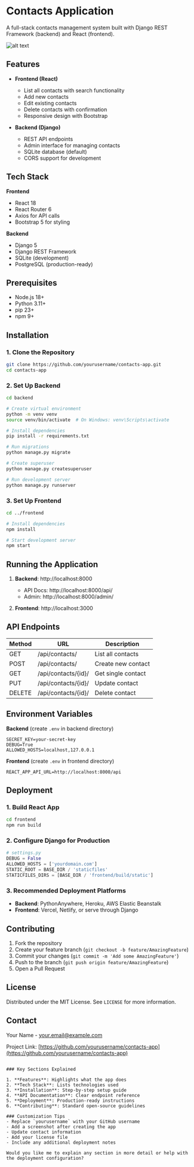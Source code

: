 
# Contacts Application

A full-stack contacts management system built with Django REST Framework (backend) and React (frontend).

![alt text](https://github.com/cwashyinc/contact-priv/blob/main/frontend/screenshot.png)


## Features

- **Frontend (React)**
  - List all contacts with search functionality
  - Add new contacts
  - Edit existing contacts
  - Delete contacts with confirmation
  - Responsive design with Bootstrap

- **Backend (Django)**
  - REST API endpoints
  - Admin interface for managing contacts
  - SQLite database (default)
  - CORS support for development

## Tech Stack

**Frontend**
- React 18
- React Router 6
- Axios for API calls
- Bootstrap 5 for styling

**Backend**
- Django 5
- Django REST Framework
- SQLite (development)
- PostgreSQL (production-ready)

## Prerequisites

- Node.js 18+
- Python 3.11+
- pip 23+
- npm 9+

## Installation

### 1. Clone the Repository
```bash
git clone https://github.com/yourusername/contacts-app.git
cd contacts-app
```

### 2. Set Up Backend
```bash
cd backend

# Create virtual environment
python -m venv venv
source venv/bin/activate  # On Windows: venv\Scripts\activate

# Install dependencies
pip install -r requirements.txt

# Run migrations
python manage.py migrate

# Create superuser
python manage.py createsuperuser

# Run development server
python manage.py runserver
```

### 3. Set Up Frontend
```bash
cd ../frontend

# Install dependencies
npm install

# Start development server
npm start
```

## Running the Application

1. **Backend**: http://localhost:8000
   - API Docs: http://localhost:8000/api/
   - Admin: http://localhost:8000/admin/

2. **Frontend**: http://localhost:3000

## API Endpoints

| Method | URL                  | Description               |
|--------|----------------------|---------------------------|
| GET    | /api/contacts/       | List all contacts         |
| POST   | /api/contacts/       | Create new contact        |
| GET    | /api/contacts/{id}/  | Get single contact        |
| PUT    | /api/contacts/{id}/  | Update contact            |
| DELETE | /api/contacts/{id}/  | Delete contact            |

## Environment Variables

**Backend** (create `.env` in backend directory)
```env
SECRET_KEY=your-secret-key
DEBUG=True
ALLOWED_HOSTS=localhost,127.0.0.1
```

**Frontend** (create `.env` in frontend directory)
```env
REACT_APP_API_URL=http://localhost:8000/api
```

## Deployment

### 1. Build React App
```bash
cd frontend
npm run build
```

### 2. Configure Django for Production
```python
# settings.py
DEBUG = False
ALLOWED_HOSTS = ['yourdomain.com']
STATIC_ROOT = BASE_DIR / 'staticfiles'
STATICFILES_DIRS = [BASE_DIR / 'frontend/build/static']
```

### 3. Recommended Deployment Platforms
- **Backend**: PythonAnywhere, Heroku, AWS Elastic Beanstalk
- **Frontend**: Vercel, Netlify, or serve through Django

## Contributing

1. Fork the repository
2. Create your feature branch (`git checkout -b feature/AmazingFeature`)
3. Commit your changes (`git commit -m 'Add some AmazingFeature'`)
4. Push to the branch (`git push origin feature/AmazingFeature`)
5. Open a Pull Request

## License

Distributed under the MIT License. See `LICENSE` for more information.

## Contact

Your Name - your.email@example.com

Project Link: [https://github.com/yourusername/contacts-app](https://github.com/yourusername/contacts-app)
```

### Key Sections Explained

1. **Features**: Highlights what the app does
2. **Tech Stack**: Lists technologies used
3. **Installation**: Step-by-step setup guide
4. **API Documentation**: Clear endpoint reference
5. **Deployment**: Production-ready instructions
6. **Contributing**: Standard open-source guidelines

### Customization Tips
- Replace `yourusername` with your GitHub username
- Add a screenshot after creating the app
- Update contact information
- Add your license file
- Include any additional deployment notes

Would you like me to explain any section in more detail or help with the deployment configuration?